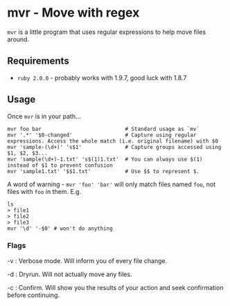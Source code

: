 # mvr - Move with regex

`mvr` is a little program that uses regular expressions to help move files around.

## Requirements

* `ruby 2.0.0` - probably works with 1.9.7, good luck with 1.8.7

## Usage

Once `mvr` is in your path...

    mvr foo bar                           # Standard usage as `mv`
    mvr '.*' '$0-changed'                 # Capture using regular expressions. Access the whole match (i.e. original filename) with $0
    mvr 'sample-(\d+)' 's$1'              # Capture groups accessed using $1, $2, $3...
    mvr 'sample(\d+)-1.txt' 's$(1)1.txt'  # You can always use $(1) instead of $1 to prevent confusion
    mvr 'sample1.txt' '$$1.txt'           # Use $$ to represent $.

A word of warning - `mvr 'foo' 'bar'` will only match files named `foo`, not files with `foo` in them. E.g.

    ls
    > file1
    > file2
    > file3
    mvr '\d' '-$0' # won't do anything

### Flags

-v
: Verbose mode. Will inform you of every file change.

-d
: Dryrun. Will not actually move any files.

-c
: Confirm. Will show you the results of your action and seek confirmation before continuing.